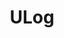 ---
layout: default
title: ULog
parent: Account Services
grand_parent: Public Cloud
permalink: /public-cloud/account-services/ulog/
nav_order: 5
---